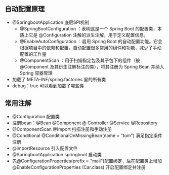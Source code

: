 ## 自动配置原理

* @SpringbootApplication 底层SPI机制
  * @SpringBootConfiguration ：表明这是一个 Spring Boot 的配置类，本质上它是 @Configuration 注解的派生注解，用于定义配置信息。
  * @EnableAutoConfiguration ：启用 Spring Boot 的自动配置功能。它会根据项目中的依赖和配置，自动配置很多常用的组件和功能，减少了手动配置的工作量
  * @ComponentScan ：用于扫描指定包及其子包下的组件（被 @Component 及其衍生注解标注的类），将其注册为 Spring Bean 并纳入 Spring 容器管理
* 加载了 META-INF/spring.factories 里的所有类
* debug：true 可以看到加载了哪些类

## 常用注解

* @Configuration 配置类
* 注册bean：@Bean @Component @ Controller @Service @Repository
* @ComponentScan @Import 扫描注册和手动注册
* @Conditional @ConditionalOnMissingBean(name = "tom") 满足指定条件注册
* @lmportResource 引入配置文件
* @SpringbootApplication springboot 启动类 
* 先@ConfigurationProperties(prefix = "mail")配置绑定，后在配置类上增加@EnableConfigurationProperties (Car.class) 开启配置绑定并注册